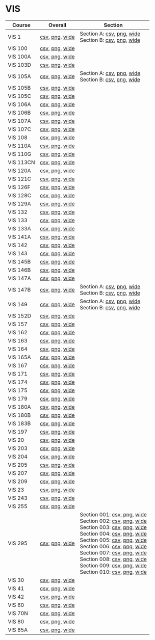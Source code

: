# VIS

| Course | Overall | Section |
| ------ | ------- | ------- |
| VIS 1 | [csv](https://github.com/UCSD-Historical-Enrollment-Data/2025Fall/blob/main/overall/VIS%201.csv), [png](https://raw.githubusercontent.com/UCSD-Historical-Enrollment-Data/2025Fall/main/plot_overall/VIS%201.png), [wide](https://raw.githubusercontent.com/UCSD-Historical-Enrollment-Data/2025Fall/main/plot_overall_wide/VIS%201.png) | Section A: [csv](https://github.com/UCSD-Historical-Enrollment-Data/2025Fall/blob/main/section/VIS%201_A.csv), [png](https://raw.githubusercontent.com/UCSD-Historical-Enrollment-Data/2025Fall/main/plot_section/VIS%201_A.png), [wide](https://raw.githubusercontent.com/UCSD-Historical-Enrollment-Data/2025Fall/main/plot_section_wide/VIS%201_A.png)<br>Section B: [csv](https://github.com/UCSD-Historical-Enrollment-Data/2025Fall/blob/main/section/VIS%201_B.csv), [png](https://raw.githubusercontent.com/UCSD-Historical-Enrollment-Data/2025Fall/main/plot_section/VIS%201_B.png), [wide](https://raw.githubusercontent.com/UCSD-Historical-Enrollment-Data/2025Fall/main/plot_section_wide/VIS%201_B.png) |
| VIS 100 | [csv](https://github.com/UCSD-Historical-Enrollment-Data/2025Fall/blob/main/overall/VIS%20100.csv), [png](https://raw.githubusercontent.com/UCSD-Historical-Enrollment-Data/2025Fall/main/plot_overall/VIS%20100.png), [wide](https://raw.githubusercontent.com/UCSD-Historical-Enrollment-Data/2025Fall/main/plot_overall_wide/VIS%20100.png) |  |
| VIS 100A | [csv](https://github.com/UCSD-Historical-Enrollment-Data/2025Fall/blob/main/overall/VIS%20100A.csv), [png](https://raw.githubusercontent.com/UCSD-Historical-Enrollment-Data/2025Fall/main/plot_overall/VIS%20100A.png), [wide](https://raw.githubusercontent.com/UCSD-Historical-Enrollment-Data/2025Fall/main/plot_overall_wide/VIS%20100A.png) |  |
| VIS 103D | [csv](https://github.com/UCSD-Historical-Enrollment-Data/2025Fall/blob/main/overall/VIS%20103D.csv), [png](https://raw.githubusercontent.com/UCSD-Historical-Enrollment-Data/2025Fall/main/plot_overall/VIS%20103D.png), [wide](https://raw.githubusercontent.com/UCSD-Historical-Enrollment-Data/2025Fall/main/plot_overall_wide/VIS%20103D.png) |  |
| VIS 105A | [csv](https://github.com/UCSD-Historical-Enrollment-Data/2025Fall/blob/main/overall/VIS%20105A.csv), [png](https://raw.githubusercontent.com/UCSD-Historical-Enrollment-Data/2025Fall/main/plot_overall/VIS%20105A.png), [wide](https://raw.githubusercontent.com/UCSD-Historical-Enrollment-Data/2025Fall/main/plot_overall_wide/VIS%20105A.png) | Section A: [csv](https://github.com/UCSD-Historical-Enrollment-Data/2025Fall/blob/main/section/VIS%20105A_A.csv), [png](https://raw.githubusercontent.com/UCSD-Historical-Enrollment-Data/2025Fall/main/plot_section/VIS%20105A_A.png), [wide](https://raw.githubusercontent.com/UCSD-Historical-Enrollment-Data/2025Fall/main/plot_section_wide/VIS%20105A_A.png)<br>Section B: [csv](https://github.com/UCSD-Historical-Enrollment-Data/2025Fall/blob/main/section/VIS%20105A_B.csv), [png](https://raw.githubusercontent.com/UCSD-Historical-Enrollment-Data/2025Fall/main/plot_section/VIS%20105A_B.png), [wide](https://raw.githubusercontent.com/UCSD-Historical-Enrollment-Data/2025Fall/main/plot_section_wide/VIS%20105A_B.png) |
| VIS 105B | [csv](https://github.com/UCSD-Historical-Enrollment-Data/2025Fall/blob/main/overall/VIS%20105B.csv), [png](https://raw.githubusercontent.com/UCSD-Historical-Enrollment-Data/2025Fall/main/plot_overall/VIS%20105B.png), [wide](https://raw.githubusercontent.com/UCSD-Historical-Enrollment-Data/2025Fall/main/plot_overall_wide/VIS%20105B.png) |  |
| VIS 105C | [csv](https://github.com/UCSD-Historical-Enrollment-Data/2025Fall/blob/main/overall/VIS%20105C.csv), [png](https://raw.githubusercontent.com/UCSD-Historical-Enrollment-Data/2025Fall/main/plot_overall/VIS%20105C.png), [wide](https://raw.githubusercontent.com/UCSD-Historical-Enrollment-Data/2025Fall/main/plot_overall_wide/VIS%20105C.png) |  |
| VIS 106A | [csv](https://github.com/UCSD-Historical-Enrollment-Data/2025Fall/blob/main/overall/VIS%20106A.csv), [png](https://raw.githubusercontent.com/UCSD-Historical-Enrollment-Data/2025Fall/main/plot_overall/VIS%20106A.png), [wide](https://raw.githubusercontent.com/UCSD-Historical-Enrollment-Data/2025Fall/main/plot_overall_wide/VIS%20106A.png) |  |
| VIS 106B | [csv](https://github.com/UCSD-Historical-Enrollment-Data/2025Fall/blob/main/overall/VIS%20106B.csv), [png](https://raw.githubusercontent.com/UCSD-Historical-Enrollment-Data/2025Fall/main/plot_overall/VIS%20106B.png), [wide](https://raw.githubusercontent.com/UCSD-Historical-Enrollment-Data/2025Fall/main/plot_overall_wide/VIS%20106B.png) |  |
| VIS 107A | [csv](https://github.com/UCSD-Historical-Enrollment-Data/2025Fall/blob/main/overall/VIS%20107A.csv), [png](https://raw.githubusercontent.com/UCSD-Historical-Enrollment-Data/2025Fall/main/plot_overall/VIS%20107A.png), [wide](https://raw.githubusercontent.com/UCSD-Historical-Enrollment-Data/2025Fall/main/plot_overall_wide/VIS%20107A.png) |  |
| VIS 107C | [csv](https://github.com/UCSD-Historical-Enrollment-Data/2025Fall/blob/main/overall/VIS%20107C.csv), [png](https://raw.githubusercontent.com/UCSD-Historical-Enrollment-Data/2025Fall/main/plot_overall/VIS%20107C.png), [wide](https://raw.githubusercontent.com/UCSD-Historical-Enrollment-Data/2025Fall/main/plot_overall_wide/VIS%20107C.png) |  |
| VIS 108 | [csv](https://github.com/UCSD-Historical-Enrollment-Data/2025Fall/blob/main/overall/VIS%20108.csv), [png](https://raw.githubusercontent.com/UCSD-Historical-Enrollment-Data/2025Fall/main/plot_overall/VIS%20108.png), [wide](https://raw.githubusercontent.com/UCSD-Historical-Enrollment-Data/2025Fall/main/plot_overall_wide/VIS%20108.png) |  |
| VIS 110A | [csv](https://github.com/UCSD-Historical-Enrollment-Data/2025Fall/blob/main/overall/VIS%20110A.csv), [png](https://raw.githubusercontent.com/UCSD-Historical-Enrollment-Data/2025Fall/main/plot_overall/VIS%20110A.png), [wide](https://raw.githubusercontent.com/UCSD-Historical-Enrollment-Data/2025Fall/main/plot_overall_wide/VIS%20110A.png) |  |
| VIS 110G | [csv](https://github.com/UCSD-Historical-Enrollment-Data/2025Fall/blob/main/overall/VIS%20110G.csv), [png](https://raw.githubusercontent.com/UCSD-Historical-Enrollment-Data/2025Fall/main/plot_overall/VIS%20110G.png), [wide](https://raw.githubusercontent.com/UCSD-Historical-Enrollment-Data/2025Fall/main/plot_overall_wide/VIS%20110G.png) |  |
| VIS 113CN | [csv](https://github.com/UCSD-Historical-Enrollment-Data/2025Fall/blob/main/overall/VIS%20113CN.csv), [png](https://raw.githubusercontent.com/UCSD-Historical-Enrollment-Data/2025Fall/main/plot_overall/VIS%20113CN.png), [wide](https://raw.githubusercontent.com/UCSD-Historical-Enrollment-Data/2025Fall/main/plot_overall_wide/VIS%20113CN.png) |  |
| VIS 120A | [csv](https://github.com/UCSD-Historical-Enrollment-Data/2025Fall/blob/main/overall/VIS%20120A.csv), [png](https://raw.githubusercontent.com/UCSD-Historical-Enrollment-Data/2025Fall/main/plot_overall/VIS%20120A.png), [wide](https://raw.githubusercontent.com/UCSD-Historical-Enrollment-Data/2025Fall/main/plot_overall_wide/VIS%20120A.png) |  |
| VIS 121C | [csv](https://github.com/UCSD-Historical-Enrollment-Data/2025Fall/blob/main/overall/VIS%20121C.csv), [png](https://raw.githubusercontent.com/UCSD-Historical-Enrollment-Data/2025Fall/main/plot_overall/VIS%20121C.png), [wide](https://raw.githubusercontent.com/UCSD-Historical-Enrollment-Data/2025Fall/main/plot_overall_wide/VIS%20121C.png) |  |
| VIS 126F | [csv](https://github.com/UCSD-Historical-Enrollment-Data/2025Fall/blob/main/overall/VIS%20126F.csv), [png](https://raw.githubusercontent.com/UCSD-Historical-Enrollment-Data/2025Fall/main/plot_overall/VIS%20126F.png), [wide](https://raw.githubusercontent.com/UCSD-Historical-Enrollment-Data/2025Fall/main/plot_overall_wide/VIS%20126F.png) |  |
| VIS 128C | [csv](https://github.com/UCSD-Historical-Enrollment-Data/2025Fall/blob/main/overall/VIS%20128C.csv), [png](https://raw.githubusercontent.com/UCSD-Historical-Enrollment-Data/2025Fall/main/plot_overall/VIS%20128C.png), [wide](https://raw.githubusercontent.com/UCSD-Historical-Enrollment-Data/2025Fall/main/plot_overall_wide/VIS%20128C.png) |  |
| VIS 129A | [csv](https://github.com/UCSD-Historical-Enrollment-Data/2025Fall/blob/main/overall/VIS%20129A.csv), [png](https://raw.githubusercontent.com/UCSD-Historical-Enrollment-Data/2025Fall/main/plot_overall/VIS%20129A.png), [wide](https://raw.githubusercontent.com/UCSD-Historical-Enrollment-Data/2025Fall/main/plot_overall_wide/VIS%20129A.png) |  |
| VIS 132 | [csv](https://github.com/UCSD-Historical-Enrollment-Data/2025Fall/blob/main/overall/VIS%20132.csv), [png](https://raw.githubusercontent.com/UCSD-Historical-Enrollment-Data/2025Fall/main/plot_overall/VIS%20132.png), [wide](https://raw.githubusercontent.com/UCSD-Historical-Enrollment-Data/2025Fall/main/plot_overall_wide/VIS%20132.png) |  |
| VIS 133 | [csv](https://github.com/UCSD-Historical-Enrollment-Data/2025Fall/blob/main/overall/VIS%20133.csv), [png](https://raw.githubusercontent.com/UCSD-Historical-Enrollment-Data/2025Fall/main/plot_overall/VIS%20133.png), [wide](https://raw.githubusercontent.com/UCSD-Historical-Enrollment-Data/2025Fall/main/plot_overall_wide/VIS%20133.png) |  |
| VIS 133A | [csv](https://github.com/UCSD-Historical-Enrollment-Data/2025Fall/blob/main/overall/VIS%20133A.csv), [png](https://raw.githubusercontent.com/UCSD-Historical-Enrollment-Data/2025Fall/main/plot_overall/VIS%20133A.png), [wide](https://raw.githubusercontent.com/UCSD-Historical-Enrollment-Data/2025Fall/main/plot_overall_wide/VIS%20133A.png) |  |
| VIS 141A | [csv](https://github.com/UCSD-Historical-Enrollment-Data/2025Fall/blob/main/overall/VIS%20141A.csv), [png](https://raw.githubusercontent.com/UCSD-Historical-Enrollment-Data/2025Fall/main/plot_overall/VIS%20141A.png), [wide](https://raw.githubusercontent.com/UCSD-Historical-Enrollment-Data/2025Fall/main/plot_overall_wide/VIS%20141A.png) |  |
| VIS 142 | [csv](https://github.com/UCSD-Historical-Enrollment-Data/2025Fall/blob/main/overall/VIS%20142.csv), [png](https://raw.githubusercontent.com/UCSD-Historical-Enrollment-Data/2025Fall/main/plot_overall/VIS%20142.png), [wide](https://raw.githubusercontent.com/UCSD-Historical-Enrollment-Data/2025Fall/main/plot_overall_wide/VIS%20142.png) |  |
| VIS 143 | [csv](https://github.com/UCSD-Historical-Enrollment-Data/2025Fall/blob/main/overall/VIS%20143.csv), [png](https://raw.githubusercontent.com/UCSD-Historical-Enrollment-Data/2025Fall/main/plot_overall/VIS%20143.png), [wide](https://raw.githubusercontent.com/UCSD-Historical-Enrollment-Data/2025Fall/main/plot_overall_wide/VIS%20143.png) |  |
| VIS 145B | [csv](https://github.com/UCSD-Historical-Enrollment-Data/2025Fall/blob/main/overall/VIS%20145B.csv), [png](https://raw.githubusercontent.com/UCSD-Historical-Enrollment-Data/2025Fall/main/plot_overall/VIS%20145B.png), [wide](https://raw.githubusercontent.com/UCSD-Historical-Enrollment-Data/2025Fall/main/plot_overall_wide/VIS%20145B.png) |  |
| VIS 146B | [csv](https://github.com/UCSD-Historical-Enrollment-Data/2025Fall/blob/main/overall/VIS%20146B.csv), [png](https://raw.githubusercontent.com/UCSD-Historical-Enrollment-Data/2025Fall/main/plot_overall/VIS%20146B.png), [wide](https://raw.githubusercontent.com/UCSD-Historical-Enrollment-Data/2025Fall/main/plot_overall_wide/VIS%20146B.png) |  |
| VIS 147A | [csv](https://github.com/UCSD-Historical-Enrollment-Data/2025Fall/blob/main/overall/VIS%20147A.csv), [png](https://raw.githubusercontent.com/UCSD-Historical-Enrollment-Data/2025Fall/main/plot_overall/VIS%20147A.png), [wide](https://raw.githubusercontent.com/UCSD-Historical-Enrollment-Data/2025Fall/main/plot_overall_wide/VIS%20147A.png) |  |
| VIS 147B | [csv](https://github.com/UCSD-Historical-Enrollment-Data/2025Fall/blob/main/overall/VIS%20147B.csv), [png](https://raw.githubusercontent.com/UCSD-Historical-Enrollment-Data/2025Fall/main/plot_overall/VIS%20147B.png), [wide](https://raw.githubusercontent.com/UCSD-Historical-Enrollment-Data/2025Fall/main/plot_overall_wide/VIS%20147B.png) | Section A: [csv](https://github.com/UCSD-Historical-Enrollment-Data/2025Fall/blob/main/section/VIS%20147B_A.csv), [png](https://raw.githubusercontent.com/UCSD-Historical-Enrollment-Data/2025Fall/main/plot_section/VIS%20147B_A.png), [wide](https://raw.githubusercontent.com/UCSD-Historical-Enrollment-Data/2025Fall/main/plot_section_wide/VIS%20147B_A.png)<br>Section B: [csv](https://github.com/UCSD-Historical-Enrollment-Data/2025Fall/blob/main/section/VIS%20147B_B.csv), [png](https://raw.githubusercontent.com/UCSD-Historical-Enrollment-Data/2025Fall/main/plot_section/VIS%20147B_B.png), [wide](https://raw.githubusercontent.com/UCSD-Historical-Enrollment-Data/2025Fall/main/plot_section_wide/VIS%20147B_B.png) |
| VIS 149 | [csv](https://github.com/UCSD-Historical-Enrollment-Data/2025Fall/blob/main/overall/VIS%20149.csv), [png](https://raw.githubusercontent.com/UCSD-Historical-Enrollment-Data/2025Fall/main/plot_overall/VIS%20149.png), [wide](https://raw.githubusercontent.com/UCSD-Historical-Enrollment-Data/2025Fall/main/plot_overall_wide/VIS%20149.png) | Section A: [csv](https://github.com/UCSD-Historical-Enrollment-Data/2025Fall/blob/main/section/VIS%20149_A.csv), [png](https://raw.githubusercontent.com/UCSD-Historical-Enrollment-Data/2025Fall/main/plot_section/VIS%20149_A.png), [wide](https://raw.githubusercontent.com/UCSD-Historical-Enrollment-Data/2025Fall/main/plot_section_wide/VIS%20149_A.png)<br>Section B: [csv](https://github.com/UCSD-Historical-Enrollment-Data/2025Fall/blob/main/section/VIS%20149_B.csv), [png](https://raw.githubusercontent.com/UCSD-Historical-Enrollment-Data/2025Fall/main/plot_section/VIS%20149_B.png), [wide](https://raw.githubusercontent.com/UCSD-Historical-Enrollment-Data/2025Fall/main/plot_section_wide/VIS%20149_B.png) |
| VIS 152D | [csv](https://github.com/UCSD-Historical-Enrollment-Data/2025Fall/blob/main/overall/VIS%20152D.csv), [png](https://raw.githubusercontent.com/UCSD-Historical-Enrollment-Data/2025Fall/main/plot_overall/VIS%20152D.png), [wide](https://raw.githubusercontent.com/UCSD-Historical-Enrollment-Data/2025Fall/main/plot_overall_wide/VIS%20152D.png) |  |
| VIS 157 | [csv](https://github.com/UCSD-Historical-Enrollment-Data/2025Fall/blob/main/overall/VIS%20157.csv), [png](https://raw.githubusercontent.com/UCSD-Historical-Enrollment-Data/2025Fall/main/plot_overall/VIS%20157.png), [wide](https://raw.githubusercontent.com/UCSD-Historical-Enrollment-Data/2025Fall/main/plot_overall_wide/VIS%20157.png) |  |
| VIS 162 | [csv](https://github.com/UCSD-Historical-Enrollment-Data/2025Fall/blob/main/overall/VIS%20162.csv), [png](https://raw.githubusercontent.com/UCSD-Historical-Enrollment-Data/2025Fall/main/plot_overall/VIS%20162.png), [wide](https://raw.githubusercontent.com/UCSD-Historical-Enrollment-Data/2025Fall/main/plot_overall_wide/VIS%20162.png) |  |
| VIS 163 | [csv](https://github.com/UCSD-Historical-Enrollment-Data/2025Fall/blob/main/overall/VIS%20163.csv), [png](https://raw.githubusercontent.com/UCSD-Historical-Enrollment-Data/2025Fall/main/plot_overall/VIS%20163.png), [wide](https://raw.githubusercontent.com/UCSD-Historical-Enrollment-Data/2025Fall/main/plot_overall_wide/VIS%20163.png) |  |
| VIS 164 | [csv](https://github.com/UCSD-Historical-Enrollment-Data/2025Fall/blob/main/overall/VIS%20164.csv), [png](https://raw.githubusercontent.com/UCSD-Historical-Enrollment-Data/2025Fall/main/plot_overall/VIS%20164.png), [wide](https://raw.githubusercontent.com/UCSD-Historical-Enrollment-Data/2025Fall/main/plot_overall_wide/VIS%20164.png) |  |
| VIS 165A | [csv](https://github.com/UCSD-Historical-Enrollment-Data/2025Fall/blob/main/overall/VIS%20165A.csv), [png](https://raw.githubusercontent.com/UCSD-Historical-Enrollment-Data/2025Fall/main/plot_overall/VIS%20165A.png), [wide](https://raw.githubusercontent.com/UCSD-Historical-Enrollment-Data/2025Fall/main/plot_overall_wide/VIS%20165A.png) |  |
| VIS 167 | [csv](https://github.com/UCSD-Historical-Enrollment-Data/2025Fall/blob/main/overall/VIS%20167.csv), [png](https://raw.githubusercontent.com/UCSD-Historical-Enrollment-Data/2025Fall/main/plot_overall/VIS%20167.png), [wide](https://raw.githubusercontent.com/UCSD-Historical-Enrollment-Data/2025Fall/main/plot_overall_wide/VIS%20167.png) |  |
| VIS 171 | [csv](https://github.com/UCSD-Historical-Enrollment-Data/2025Fall/blob/main/overall/VIS%20171.csv), [png](https://raw.githubusercontent.com/UCSD-Historical-Enrollment-Data/2025Fall/main/plot_overall/VIS%20171.png), [wide](https://raw.githubusercontent.com/UCSD-Historical-Enrollment-Data/2025Fall/main/plot_overall_wide/VIS%20171.png) |  |
| VIS 174 | [csv](https://github.com/UCSD-Historical-Enrollment-Data/2025Fall/blob/main/overall/VIS%20174.csv), [png](https://raw.githubusercontent.com/UCSD-Historical-Enrollment-Data/2025Fall/main/plot_overall/VIS%20174.png), [wide](https://raw.githubusercontent.com/UCSD-Historical-Enrollment-Data/2025Fall/main/plot_overall_wide/VIS%20174.png) |  |
| VIS 175 | [csv](https://github.com/UCSD-Historical-Enrollment-Data/2025Fall/blob/main/overall/VIS%20175.csv), [png](https://raw.githubusercontent.com/UCSD-Historical-Enrollment-Data/2025Fall/main/plot_overall/VIS%20175.png), [wide](https://raw.githubusercontent.com/UCSD-Historical-Enrollment-Data/2025Fall/main/plot_overall_wide/VIS%20175.png) |  |
| VIS 179 | [csv](https://github.com/UCSD-Historical-Enrollment-Data/2025Fall/blob/main/overall/VIS%20179.csv), [png](https://raw.githubusercontent.com/UCSD-Historical-Enrollment-Data/2025Fall/main/plot_overall/VIS%20179.png), [wide](https://raw.githubusercontent.com/UCSD-Historical-Enrollment-Data/2025Fall/main/plot_overall_wide/VIS%20179.png) |  |
| VIS 180A | [csv](https://github.com/UCSD-Historical-Enrollment-Data/2025Fall/blob/main/overall/VIS%20180A.csv), [png](https://raw.githubusercontent.com/UCSD-Historical-Enrollment-Data/2025Fall/main/plot_overall/VIS%20180A.png), [wide](https://raw.githubusercontent.com/UCSD-Historical-Enrollment-Data/2025Fall/main/plot_overall_wide/VIS%20180A.png) |  |
| VIS 180B | [csv](https://github.com/UCSD-Historical-Enrollment-Data/2025Fall/blob/main/overall/VIS%20180B.csv), [png](https://raw.githubusercontent.com/UCSD-Historical-Enrollment-Data/2025Fall/main/plot_overall/VIS%20180B.png), [wide](https://raw.githubusercontent.com/UCSD-Historical-Enrollment-Data/2025Fall/main/plot_overall_wide/VIS%20180B.png) |  |
| VIS 183B | [csv](https://github.com/UCSD-Historical-Enrollment-Data/2025Fall/blob/main/overall/VIS%20183B.csv), [png](https://raw.githubusercontent.com/UCSD-Historical-Enrollment-Data/2025Fall/main/plot_overall/VIS%20183B.png), [wide](https://raw.githubusercontent.com/UCSD-Historical-Enrollment-Data/2025Fall/main/plot_overall_wide/VIS%20183B.png) |  |
| VIS 197 | [csv](https://github.com/UCSD-Historical-Enrollment-Data/2025Fall/blob/main/overall/VIS%20197.csv), [png](https://raw.githubusercontent.com/UCSD-Historical-Enrollment-Data/2025Fall/main/plot_overall/VIS%20197.png), [wide](https://raw.githubusercontent.com/UCSD-Historical-Enrollment-Data/2025Fall/main/plot_overall_wide/VIS%20197.png) |  |
| VIS 20 | [csv](https://github.com/UCSD-Historical-Enrollment-Data/2025Fall/blob/main/overall/VIS%2020.csv), [png](https://raw.githubusercontent.com/UCSD-Historical-Enrollment-Data/2025Fall/main/plot_overall/VIS%2020.png), [wide](https://raw.githubusercontent.com/UCSD-Historical-Enrollment-Data/2025Fall/main/plot_overall_wide/VIS%2020.png) |  |
| VIS 203 | [csv](https://github.com/UCSD-Historical-Enrollment-Data/2025Fall/blob/main/overall/VIS%20203.csv), [png](https://raw.githubusercontent.com/UCSD-Historical-Enrollment-Data/2025Fall/main/plot_overall/VIS%20203.png), [wide](https://raw.githubusercontent.com/UCSD-Historical-Enrollment-Data/2025Fall/main/plot_overall_wide/VIS%20203.png) |  |
| VIS 204 | [csv](https://github.com/UCSD-Historical-Enrollment-Data/2025Fall/blob/main/overall/VIS%20204.csv), [png](https://raw.githubusercontent.com/UCSD-Historical-Enrollment-Data/2025Fall/main/plot_overall/VIS%20204.png), [wide](https://raw.githubusercontent.com/UCSD-Historical-Enrollment-Data/2025Fall/main/plot_overall_wide/VIS%20204.png) |  |
| VIS 205 | [csv](https://github.com/UCSD-Historical-Enrollment-Data/2025Fall/blob/main/overall/VIS%20205.csv), [png](https://raw.githubusercontent.com/UCSD-Historical-Enrollment-Data/2025Fall/main/plot_overall/VIS%20205.png), [wide](https://raw.githubusercontent.com/UCSD-Historical-Enrollment-Data/2025Fall/main/plot_overall_wide/VIS%20205.png) |  |
| VIS 207 | [csv](https://github.com/UCSD-Historical-Enrollment-Data/2025Fall/blob/main/overall/VIS%20207.csv), [png](https://raw.githubusercontent.com/UCSD-Historical-Enrollment-Data/2025Fall/main/plot_overall/VIS%20207.png), [wide](https://raw.githubusercontent.com/UCSD-Historical-Enrollment-Data/2025Fall/main/plot_overall_wide/VIS%20207.png) |  |
| VIS 209 | [csv](https://github.com/UCSD-Historical-Enrollment-Data/2025Fall/blob/main/overall/VIS%20209.csv), [png](https://raw.githubusercontent.com/UCSD-Historical-Enrollment-Data/2025Fall/main/plot_overall/VIS%20209.png), [wide](https://raw.githubusercontent.com/UCSD-Historical-Enrollment-Data/2025Fall/main/plot_overall_wide/VIS%20209.png) |  |
| VIS 23 | [csv](https://github.com/UCSD-Historical-Enrollment-Data/2025Fall/blob/main/overall/VIS%2023.csv), [png](https://raw.githubusercontent.com/UCSD-Historical-Enrollment-Data/2025Fall/main/plot_overall/VIS%2023.png), [wide](https://raw.githubusercontent.com/UCSD-Historical-Enrollment-Data/2025Fall/main/plot_overall_wide/VIS%2023.png) |  |
| VIS 243 | [csv](https://github.com/UCSD-Historical-Enrollment-Data/2025Fall/blob/main/overall/VIS%20243.csv), [png](https://raw.githubusercontent.com/UCSD-Historical-Enrollment-Data/2025Fall/main/plot_overall/VIS%20243.png), [wide](https://raw.githubusercontent.com/UCSD-Historical-Enrollment-Data/2025Fall/main/plot_overall_wide/VIS%20243.png) |  |
| VIS 255 | [csv](https://github.com/UCSD-Historical-Enrollment-Data/2025Fall/blob/main/overall/VIS%20255.csv), [png](https://raw.githubusercontent.com/UCSD-Historical-Enrollment-Data/2025Fall/main/plot_overall/VIS%20255.png), [wide](https://raw.githubusercontent.com/UCSD-Historical-Enrollment-Data/2025Fall/main/plot_overall_wide/VIS%20255.png) |  |
| VIS 295 | [csv](https://github.com/UCSD-Historical-Enrollment-Data/2025Fall/blob/main/overall/VIS%20295.csv), [png](https://raw.githubusercontent.com/UCSD-Historical-Enrollment-Data/2025Fall/main/plot_overall/VIS%20295.png), [wide](https://raw.githubusercontent.com/UCSD-Historical-Enrollment-Data/2025Fall/main/plot_overall_wide/VIS%20295.png) | Section 001: [csv](https://github.com/UCSD-Historical-Enrollment-Data/2025Fall/blob/main/section/VIS%20295_001.csv), [png](https://raw.githubusercontent.com/UCSD-Historical-Enrollment-Data/2025Fall/main/plot_section/VIS%20295_001.png), [wide](https://raw.githubusercontent.com/UCSD-Historical-Enrollment-Data/2025Fall/main/plot_section_wide/VIS%20295_001.png)<br>Section 002: [csv](https://github.com/UCSD-Historical-Enrollment-Data/2025Fall/blob/main/section/VIS%20295_002.csv), [png](https://raw.githubusercontent.com/UCSD-Historical-Enrollment-Data/2025Fall/main/plot_section/VIS%20295_002.png), [wide](https://raw.githubusercontent.com/UCSD-Historical-Enrollment-Data/2025Fall/main/plot_section_wide/VIS%20295_002.png)<br>Section 003: [csv](https://github.com/UCSD-Historical-Enrollment-Data/2025Fall/blob/main/section/VIS%20295_003.csv), [png](https://raw.githubusercontent.com/UCSD-Historical-Enrollment-Data/2025Fall/main/plot_section/VIS%20295_003.png), [wide](https://raw.githubusercontent.com/UCSD-Historical-Enrollment-Data/2025Fall/main/plot_section_wide/VIS%20295_003.png)<br>Section 004: [csv](https://github.com/UCSD-Historical-Enrollment-Data/2025Fall/blob/main/section/VIS%20295_004.csv), [png](https://raw.githubusercontent.com/UCSD-Historical-Enrollment-Data/2025Fall/main/plot_section/VIS%20295_004.png), [wide](https://raw.githubusercontent.com/UCSD-Historical-Enrollment-Data/2025Fall/main/plot_section_wide/VIS%20295_004.png)<br>Section 005: [csv](https://github.com/UCSD-Historical-Enrollment-Data/2025Fall/blob/main/section/VIS%20295_005.csv), [png](https://raw.githubusercontent.com/UCSD-Historical-Enrollment-Data/2025Fall/main/plot_section/VIS%20295_005.png), [wide](https://raw.githubusercontent.com/UCSD-Historical-Enrollment-Data/2025Fall/main/plot_section_wide/VIS%20295_005.png)<br>Section 006: [csv](https://github.com/UCSD-Historical-Enrollment-Data/2025Fall/blob/main/section/VIS%20295_006.csv), [png](https://raw.githubusercontent.com/UCSD-Historical-Enrollment-Data/2025Fall/main/plot_section/VIS%20295_006.png), [wide](https://raw.githubusercontent.com/UCSD-Historical-Enrollment-Data/2025Fall/main/plot_section_wide/VIS%20295_006.png)<br>Section 007: [csv](https://github.com/UCSD-Historical-Enrollment-Data/2025Fall/blob/main/section/VIS%20295_007.csv), [png](https://raw.githubusercontent.com/UCSD-Historical-Enrollment-Data/2025Fall/main/plot_section/VIS%20295_007.png), [wide](https://raw.githubusercontent.com/UCSD-Historical-Enrollment-Data/2025Fall/main/plot_section_wide/VIS%20295_007.png)<br>Section 008: [csv](https://github.com/UCSD-Historical-Enrollment-Data/2025Fall/blob/main/section/VIS%20295_008.csv), [png](https://raw.githubusercontent.com/UCSD-Historical-Enrollment-Data/2025Fall/main/plot_section/VIS%20295_008.png), [wide](https://raw.githubusercontent.com/UCSD-Historical-Enrollment-Data/2025Fall/main/plot_section_wide/VIS%20295_008.png)<br>Section 009: [csv](https://github.com/UCSD-Historical-Enrollment-Data/2025Fall/blob/main/section/VIS%20295_009.csv), [png](https://raw.githubusercontent.com/UCSD-Historical-Enrollment-Data/2025Fall/main/plot_section/VIS%20295_009.png), [wide](https://raw.githubusercontent.com/UCSD-Historical-Enrollment-Data/2025Fall/main/plot_section_wide/VIS%20295_009.png)<br>Section 010: [csv](https://github.com/UCSD-Historical-Enrollment-Data/2025Fall/blob/main/section/VIS%20295_010.csv), [png](https://raw.githubusercontent.com/UCSD-Historical-Enrollment-Data/2025Fall/main/plot_section/VIS%20295_010.png), [wide](https://raw.githubusercontent.com/UCSD-Historical-Enrollment-Data/2025Fall/main/plot_section_wide/VIS%20295_010.png) |
| VIS 30 | [csv](https://github.com/UCSD-Historical-Enrollment-Data/2025Fall/blob/main/overall/VIS%2030.csv), [png](https://raw.githubusercontent.com/UCSD-Historical-Enrollment-Data/2025Fall/main/plot_overall/VIS%2030.png), [wide](https://raw.githubusercontent.com/UCSD-Historical-Enrollment-Data/2025Fall/main/plot_overall_wide/VIS%2030.png) |  |
| VIS 41 | [csv](https://github.com/UCSD-Historical-Enrollment-Data/2025Fall/blob/main/overall/VIS%2041.csv), [png](https://raw.githubusercontent.com/UCSD-Historical-Enrollment-Data/2025Fall/main/plot_overall/VIS%2041.png), [wide](https://raw.githubusercontent.com/UCSD-Historical-Enrollment-Data/2025Fall/main/plot_overall_wide/VIS%2041.png) |  |
| VIS 42 | [csv](https://github.com/UCSD-Historical-Enrollment-Data/2025Fall/blob/main/overall/VIS%2042.csv), [png](https://raw.githubusercontent.com/UCSD-Historical-Enrollment-Data/2025Fall/main/plot_overall/VIS%2042.png), [wide](https://raw.githubusercontent.com/UCSD-Historical-Enrollment-Data/2025Fall/main/plot_overall_wide/VIS%2042.png) |  |
| VIS 60 | [csv](https://github.com/UCSD-Historical-Enrollment-Data/2025Fall/blob/main/overall/VIS%2060.csv), [png](https://raw.githubusercontent.com/UCSD-Historical-Enrollment-Data/2025Fall/main/plot_overall/VIS%2060.png), [wide](https://raw.githubusercontent.com/UCSD-Historical-Enrollment-Data/2025Fall/main/plot_overall_wide/VIS%2060.png) |  |
| VIS 70N | [csv](https://github.com/UCSD-Historical-Enrollment-Data/2025Fall/blob/main/overall/VIS%2070N.csv), [png](https://raw.githubusercontent.com/UCSD-Historical-Enrollment-Data/2025Fall/main/plot_overall/VIS%2070N.png), [wide](https://raw.githubusercontent.com/UCSD-Historical-Enrollment-Data/2025Fall/main/plot_overall_wide/VIS%2070N.png) |  |
| VIS 80 | [csv](https://github.com/UCSD-Historical-Enrollment-Data/2025Fall/blob/main/overall/VIS%2080.csv), [png](https://raw.githubusercontent.com/UCSD-Historical-Enrollment-Data/2025Fall/main/plot_overall/VIS%2080.png), [wide](https://raw.githubusercontent.com/UCSD-Historical-Enrollment-Data/2025Fall/main/plot_overall_wide/VIS%2080.png) |  |
| VIS 85A | [csv](https://github.com/UCSD-Historical-Enrollment-Data/2025Fall/blob/main/overall/VIS%2085A.csv), [png](https://raw.githubusercontent.com/UCSD-Historical-Enrollment-Data/2025Fall/main/plot_overall/VIS%2085A.png), [wide](https://raw.githubusercontent.com/UCSD-Historical-Enrollment-Data/2025Fall/main/plot_overall_wide/VIS%2085A.png) |  |
